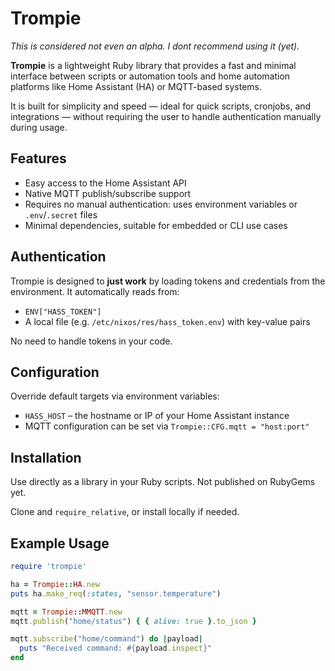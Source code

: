 # Trompie

*This is considered not even an alpha. I dont recommend using it (yet).*

**Trompie** is a lightweight Ruby library that provides a fast and
minimal interface between scripts or automation tools and home
automation platforms like Home Assistant (HA) or MQTT-based systems.

It is built for simplicity and speed — ideal for quick scripts,
cronjobs, and integrations — without requiring the user to handle
authentication manually during usage.

## Features

- Easy access to the Home Assistant API  
- Native MQTT publish/subscribe support  
- Requires no manual authentication: uses environment variables or `.env`/`.secret` files  
- Minimal dependencies, suitable for embedded or CLI use cases

## Authentication

Trompie is designed to **just work** by loading tokens and credentials from the environment. It automatically reads from:

- `ENV["HASS_TOKEN"]`  
- A local file (e.g. `/etc/nixos/res/hass_token.env`) with key-value pairs  

No need to handle tokens in your code.

## Configuration

Override default targets via environment variables:

- `HASS_HOST` – the hostname or IP of your Home Assistant instance  
- MQTT configuration can be set via `Trompie::CFG.mqtt = "host:port"`

## Installation

Use directly as a library in your Ruby scripts. Not published on RubyGems yet.

Clone and `require_relative`, or install locally if needed.

## Example Usage

```ruby
require 'trompie'

ha = Trompie::HA.new
puts ha.make_req(:states, "sensor.temperature")

mqtt = Trompie::MMQTT.new
mqtt.publish("home/status") { { alive: true }.to_json }

mqtt.subscribe("home/command") do |payload|
  puts "Received command: #{payload.inspect}"
end


